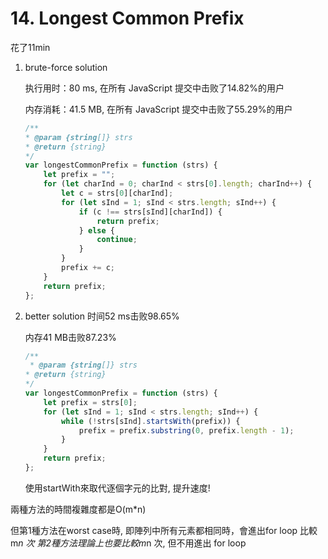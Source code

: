 # 14. Longest Common Prefix

花了11min

1. brute-force solution

    执行用时：80 ms, 在所有 JavaScript 提交中击败了14.82%的用户

    内存消耗：41.5 MB, 在所有 JavaScript 提交中击败了55.29%的用户

    ```js
    /**
    * @param {string[]} strs
    * @return {string}
    */
    var longestCommonPrefix = function (strs) {
        let prefix = "";
        for (let charInd = 0; charInd < strs[0].length; charInd++) {
            let c = strs[0][charInd];
            for (let sInd = 1; sInd < strs.length; sInd++) {
                if (c !== strs[sInd][charInd]) {
                    return prefix;
                } else {
                    continue;
                }
            }
            prefix += c;
        }
        return prefix;
    };
    ```

2. better solution
    时间52 ms击败98.65%

    内存41 MB击败87.23%

    ```js
    /**
     * @param {string[]} strs
    * @return {string}
    */
    var longestCommonPrefix = function (strs) {
        let prefix = strs[0];
        for (let sInd = 1; sInd < strs.length; sInd++) {
            while (!strs[sInd].startsWith(prefix)) {
                prefix = prefix.substring(0, prefix.length - 1);
            }
        }
        return prefix;
    };
    ```
    使用startWith來取代逐個字元的比對, 提升速度!

兩種方法的時間複雜度都是O(m*n)

但第1種方法在worst case時, 即陣列中所有元素都相同時，會進出for loop 比較m*n 次
第2種方法理論上也要比較m*n 次, 但不用進出 for loop 

    

